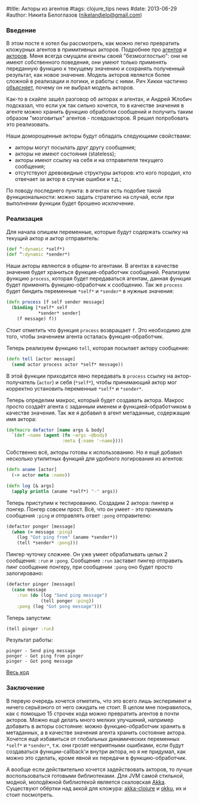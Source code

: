 #title: Акторы из агентов
#tags: clojure_tips news
#date: 2013-06-29
#author: Никита Белоглазов (nikelandjelo@gmail.com)

### Введение
В этом посте я хотел бы рассмотреть, как можно легко превратить кложурных агентов в примитивных акторов. Подробнее про [агентов](http://alexott.net/ru/clojure/clojure-intro/index.html#sec21) и [акторов](http://habrahabr.ru/post/140368/). Меня всегда смущали агенты своей "безмозглостью": они не имеют собственного поведения, они умеют только применять переданную функцию к текущему значению и сохранять полученный результат, как новое значение. Модель акторов является более сложной в реализации и логики, и работы c ними. Рич Хикки частично [объясняет](https://groups.google.com/forum/#!msg/clojure/Kisk_-9dFjE/_2WxSxyd1SoJ), почему он не выбрал модель акторов.

Как-то в скайпе зашёл разговор об акторах и агентах, и Андрей Жлобич подсказал, что если уж так сильно хочется, то в качестве значения в агенте можно хранить функцию обработки сообщений и получить таким образом "мозговитых" агентов - псевдоакторов. Я решил попробовать это реализовать.

Наши доморощенные акторы будут обладать следующими свойствами:

* акторы могут посылать друг другу сообщения;
* акторы не имеют состояния (stateless);
* акторы имеют ссылку на себя и на отправителя текущего сообщения;
* отсутствуют древовидные структуры акторов: кто кого породил, кто отвечает за актор в случае ошибки и т.д.;

По поводу последнего пункта: в агентах есть подобие такой функциональности: можно задать стратегию на случай, если при выполнении функции будет брошено исключение.

### Реализация

Для начала опишем переменные, которые будут содержать ссылку на текущий актор и актор отправитель:

```clojure
(def ^:dynamic *self*)
(def ^:dynamic *sender*)
```

Наши акторы являются в общем-то агентами. В агентах в качестве значения будет храниться функция-обработчик сообщений. Реализуем функцию `process`, которая будет передаваться агентам, данная функция будет применять функцию-обработчик к сообщению. Так же `process` будет биндить переменные `*self*` и `*sender*` в нужные значения:

```clojure
(defn process [f self sender message]
  (binding [*self* self
            *sender* sender]
    (f message) f))
```

Стоит отметить что функция `process` возвращает `f`. Это необходимо для того, чтобы значением агента осталась функция-обработчик.

Теперь реализуем функцию `tell`, которая посылает актору сообщение:

```clojure
(defn tell [actor message]
  (send actor process actor *self* message))
```

В этой функции приходится явно передавать в `process` ссылку на актор-получатель (`actor`) и себя (`*self*`), чтобы принимающий актор мог корректно установить переменные `*self*` и `*sender*`.

Теперь определим макрос, который будет создавать актора. Макрос просто создаёт агента с заданным именем и функцией-обработчиком в качестве значения. Так же я добавил в агент метаданные, содержащие имя актора:

```clojure
(defmacro defactor [name args & body]
  `(def ~name (agent (fn ~args ~@body)
                     :meta {:name '~name})))
```

Собственно всё, акторы готовы к использованию. Но я ещё добавил несколько утилитных функций для удобного логирования из агентов:

```clojure
(defn aname [actor]
  (-> actor meta :name))

(defn log [& args]
  (apply println (aname *self*) "-" args))
```

Теперь приступим к тестированию. Создадим 2 актора: пингер и понгер. Понгер совсем прост. Всё, что он умеет - это принимать сообщения `:ping` и отправлять ответ `:pong` отправителю:

```clojure
(defactor ponger [message]
  (when (= message :ping)
    (log "Got ping from" (aname *sender*))
    (tell *sender* :pong)))
```

Пингер чуточку сложнее. Он уже умеет обрабатывать целых 2 сообщения: `:run` и `:pong`. Сообщение `:run` заставит пингер отправить пинг сообщение понгеру, при сообщении `:pong` оно будет просто залогировано:

```clojure
(defactor pinger [message]
  (case message
    :run (do (log "Send ping message")
             (tell ponger :ping))
    :pong (log "Got pong message")))
```

Теперь запустим:

```clojure
(tell pinger :run)
```

Результат работы:

```
pinger - Send ping message
ponger - Got ping from pinger
pinger - Got pong message
```

[Весь код](https://gist.github.com/nbeloglazov/5891789)

### Заключение

В первую очередь хочется отметить, что это всего лишь эксперимент и ничего серьёзного от него ожидать не стоит. В целом мне понравилось, как с помощью 15 строчек кода можно превратить агентов в почти акторов. Можно ещё делать много мелких улучшений, например добавить в акторы состояние: можно функцию-обработчик хранить в метаданных, а в качестве значения агента хранить состояние актора. Хочется ещё избавиться от глобальных динамических переменных `*self*` и `*sender*`, т.к. они грозят неприятными ошибками, если будут создаваться функции-callback'и внутри актора, но я не придумал, как можно это сделать, кроме явной их передачи в функцию-обработчик.

А вообще если действительно хочется задействовать акторов, то лучше воспользоваться готовыми библиотеками. Для JVM самой стильной, модной, молодёжной библиотекой является скаловская [Akka](http://akka.io/). Существуют обёртки над аккой для кложура: [akka-clojure](https://github.com/jasongustafson/akka-clojure) и [okku](https://github.com/gaverhae/okku), их и стоит посмотреть.

